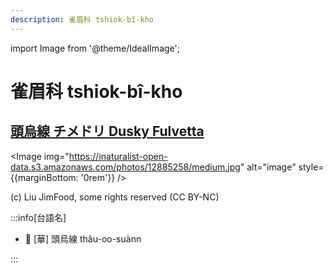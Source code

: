 ```yaml
---
description: 雀眉科 tshiok-bî-kho
---
```


import Image from '@theme/IdealImage';

# 雀眉科 tshiok-bî-kho

## [頭烏線 チメドリ Dusky Fulvetta](https://ebird.org/species/dusful1)

<Image img="https://inaturalist-open-data.s3.amazonaws.com/photos/12885258/medium.jpg" alt="image" style={{marginBottom: '0rem'}} />

<p className="image-caption">
(c) Liu JimFood, some rights reserved (CC BY-NC)
</p>

:::info[台語名]

- 🎯 [華] 頭烏線 thâu-oo-suànn

:::
